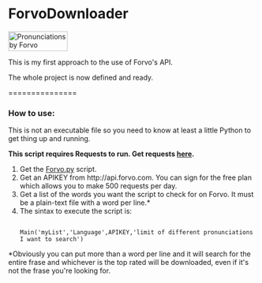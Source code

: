 ForvoDownloader
===============

<p><a href="http://www.forvo.com/" title="Pronunciations by Forvo"><img src="http://api.forvo.com/byforvoblue.gif" width="120" height="40" alt="Pronunciations by Forvo" style="border:0" /></a></p>

This is my first approach to the use of Forvo's API.

The whole project is now defined and ready.

===============

<h3>How to use:</h3>
<p>This is not an executable file so you need to know at least a little Python to get thing up and running.</p>
<strong>This script requires Requests to run. Get requests <a href='http://docs.python-requests.org/en/latest/'>here</a>.</strong>
<ol>
<li>Get the <a href='https://github.com/EdoPut/ForvoDownloader/blob/master/forvo.py'>Forvo.py</a> script.</li>
<li>Get an APIKEY from http://api.forvo.com. You can sign for the free plan which allows you to make 500 requests per day.</li>
<li>Get a list of the words you want the script to check for on Forvo. It must be a plain-text file with a word per line.*</li>
<li>The sintax to execute the script is:
<pre><code>
Main('myList','Language',APIKEY,'limit of different pronunciations I want to search')
</code></pre>
</li>

</ol>

*Obviously you can put more than a word per line and it will search for the entire frase and whichever is the top rated will be downloaded, even if it's not the frase you're looking for.
